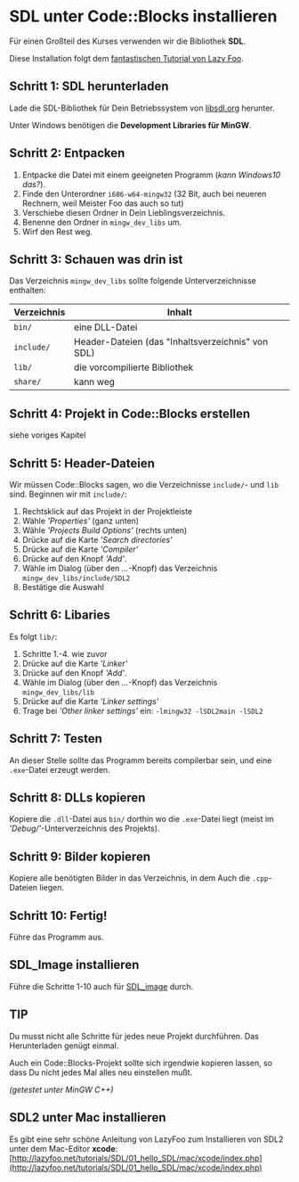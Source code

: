 
# SDL unter Code::Blocks installieren

Für einen Großteil des Kurses verwenden wir die Bibliothek **SDL**.

Diese Installation folgt dem [fantastischen Tutorial von Lazy Foo](http://lazyfoo.net/tutorials/SDL/01_hello_SDL/windows/codeblocks/index.php).

## Schritt 1: SDL herunterladen

Lade die SDL-Bibliothek für Dein Betriebssystem von [libsdl.org](http://libsdl.org/download-2.0.php) herunter. 

Unter Windows benötigen die **Development Libraries für MinGW**.

## Schritt 2: Entpacken

1. Entpacke die Datei mit einem geeigneten Programm (*kann Windows10 das?*).
2. Finde den Unterordner `i686-w64-mingw32` (32 Bit, auch bei neueren Rechnern, weil Meister Foo das auch so tut)
3. Verschiebe diesen Ordner in Dein Lieblingsverzeichnis.
4. Benenne den Ordner in `mingw_dev_libs` um.
5. Wirf den Rest weg.


## Schritt 3: Schauen was drin ist

Das Verzeichnis `mingw_dev_libs` sollte folgende Unterverzeichnisse enthalten:

| Verzeichnis | Inhalt |
|-------------|--------------|
| `bin/`        | eine DLL-Datei |
| `include/`    | Header-Dateien (das "Inhaltsverzeichnis" von SDL) |
| `lib/`        | die vorcompilierte Bibliothek |
| `share/`      | kann weg |


## Schritt 4: Projekt in Code::Blocks erstellen

siehe voriges Kapitel

## Schritt 5: Header-Dateien 

Wir müssen Code::Blocks sagen, wo die Verzeichnisse `include/`- und `lib` sind. Beginnen wir mit `include/`:

1. Rechtsklick auf das Projekt in der Projektleiste
2. Wähle *'Properties'* (ganz unten)
3. Wähle *'Projects Build Options'* (rechts unten)
4. Drücke auf die Karte *'Search directories'*
5. Drücke auf die Karte *'Compiler'*
6. Drücke auf den Knopf *'Add'*.
7. Wähle im Dialog (über den *...*-Knopf) das Verzeichnis `mingw_dev_libs/include/SDL2` 
8. Bestätige die Auswahl

## Schritt 6: Libaries 

Es folgt `lib/`:

1. Schritte 1.-4. wie zuvor
2. Drücke auf die Karte *'Linker'*
3. Drücke auf den Knopf *'Add'*.
4. Wähle im Dialog (über den *...*-Knopf) das Verzeichnis `mingw_dev_libs/lib` 
5. Drücke auf die Karte *'Linker settings'*
6. Trage bei *'Other linker settings'* ein: `-lmingw32 -lSDL2main -lSDL2`

## Schritt 7: Testen

An dieser Stelle sollte das Programm bereits compilerbar sein, und eine `.exe`-Datei erzeugt werden.

## Schritt 8: DLLs kopieren

Kopiere die `.dll`-Datei aus `bin/` dorthin wo die `.exe`-Datei liegt (meist im *'Debug/'*-Unterverzeichnis des Projekts).

## Schritt 9: Bilder kopieren

Kopiere alle benötigten Bilder in das Verzeichnis, in dem Auch die `.cpp`-Dateien liegen.


## Schritt 10: Fertig!

Führe das Programm aus.


## SDL_Image installieren

Führe die Schritte 1-10 auch für [SDL_image](`https://www.libsdl.org/projects/SDL_image/`) durch.


## TIP

Du musst nicht alle Schritte für jedes neue Projekt durchführen. Das Herunterladen genügt einmal. 

Auch ein Code::Blocks-Projekt sollte sich irgendwie kopieren lassen, so dass Du nicht jedes Mal alles neu einstellen mußt.


*(getestet unter MinGW C++)*


## SDL2 unter Mac installieren

Es gibt eine sehr schöne Anleitung von LazyFoo zum Installieren von SDL2 unter dem Mac-Editor **xcode**: [http://lazyfoo.net/tutorials/SDL/01_hello_SDL/mac/xcode/index.php](http://lazyfoo.net/tutorials/SDL/01_hello_SDL/mac/xcode/index.php)
